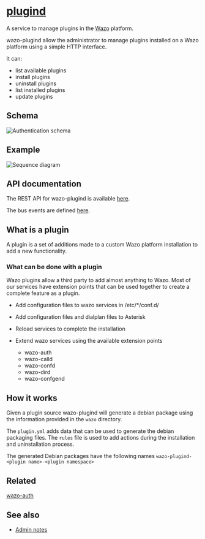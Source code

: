# [plugind](https://github.com/wazo-platform/wazo-plugind)

A service to manage plugins in the [Wazo](https://wazo-platform.org) platform.

wazo-plugind allow the administrator to manage plugins installed on a Wazo platform using
a simple HTTP interface.

It can:

- list available plugins
- install plugins
- uninstall plugins
- list installed plugins
- update plugins

## Schema

![Authentication schema](diagram.svg)

## Example

![Sequence diagram](sequence-diagram.svg)

## API documentation

The REST API for wazo-plugind is available [here](../api/plugins.html).

The bus events are defined [here](https://github.com/wazo-platform/wazo-bus/blob/master/wazo_bus/resources/plugins/events.py).

## What is a plugin

A plugin is a set of additions made to a custom Wazo platform installation to add a new functionality.

### What can be done with a plugin

Wazo plugins allow a third party to add almost anything to Wazo. Most of our services have extension points that can be used together to create a complete feature as a plugin.

- Add configuration files to wazo services in /etc/\*/conf.d/
- Add configuration files and dialplan files to Asterisk
- Reload services to complete the installation
- Extend wazo services using the available extension points

  - wazo-auth
  - wazo-calld
  - wazo-confd
  - wazo-dird
  - wazo-confgend

## How it works

Given a plugin source wazo-plugind will generate a debian package using the information provided in the `wazo` directory.

The `plugin.yml` adds data that can be used to generate the debian packaging files.
The `rules` file is used to add actions during the installation and uninstallation process.

The generated Debian packages have the following names `wazo-plugind-<plugin name>-<plugin namespace>`

## Related

[wazo-auth](authentication.html)

## See also

- [Admin notes](plugins-admin.html)
